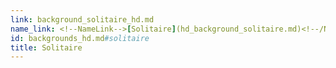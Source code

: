 ```yaml
---
link: background_solitaire_hd.md
name_link: <!--NameLink-->[Solitaire](hd_background_solitaire.md)<!--/NameLink-->
id: backgrounds_hd.md#solitaire
title: Solitaire
---
```


